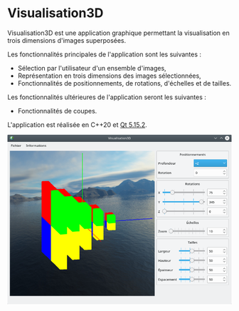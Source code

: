 # Visualisation3D

Visualisation3D est une application graphique permettant la visualisation en trois dimensions d'images superposées.

Les fonctionnalités principales de l'application sont les suivantes :

 - Sélection par l'utilisateur d'un ensemble d'images,
 - Représentation en trois dimensions des images sélectionnées,
 - Fonctionnalités de positionnements, de rotations, d'échelles et de tailles.

Les fonctionnalités ultérieures de l'application seront les suivantes :

 - Fonctionnalités de coupes.

L'application est réalisée en C++20 et [Qt 5.15.2](https://download.qt.io/archive/qt/5.15/5.15.2/).

![](doc/Visualisation3D.png "Visualisation3D")

